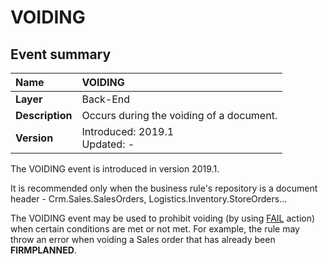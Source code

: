 # VOIDING
## Event summary
|Name|VOIDING
|:----|:----
|**Layer**| Back-End
|**Description**| Occurs during the voiding of a document.
|**Version**| Introduced: 2019.1 <br> Updated: -

The VOIDING event is introduced in version 2019.1.

It is recommended only when the business rule's repository is a document header - Crm.Sales.SalesOrders, Logistics.Inventory.StoreOrders...

The VOIDING event may be used to prohibit voiding (by using [FAIL](https://docs.erp.net/tech/advanced/user-business-rules/action-types/fail.html) action) when certain conditions are met or not met. For example, the rule may throw an error when voiding a Sales order that has already been **FIRMPLANNED**.
